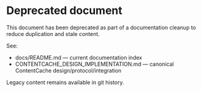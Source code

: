 # Deprecated document

This document has been deprecated as part of a documentation cleanup to reduce duplication and stale content.

See:
- docs/README.md — current documentation index
- CONTENTCACHE_DESIGN_IMPLEMENTATION.md — canonical ContentCache design/protocol/integration

Legacy content remains available in git history.
